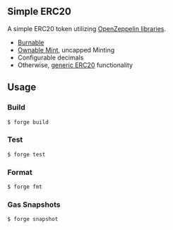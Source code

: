 ## Simple ERC20

A simple ERC20 token utilizing [OpenZeppelin libraries](https://github.com/OpenZeppelin/openzeppelin-contracts). 

- [Burnable](https://github.com/OpenZeppelin/openzeppelin-contracts/blob/master/contracts/token/ERC20/extensions/ERC20Burnable.sol)
- [Ownable Mint](https://github.com/OpenZeppelin/openzeppelin-contracts/blob/master/contracts/access/Ownable.sol), uncapped Minting 
- Configurable decimals
- Otherwise, [generic ERC20](https://github.com/OpenZeppelin/openzeppelin-contracts/blob/master/contracts/token/ERC20/ERC20.sol) functionality

## Usage

### Build

```shell
$ forge build
```

### Test

```shell
$ forge test
```

### Format

```shell
$ forge fmt
```

### Gas Snapshots

```shell
$ forge snapshot
```